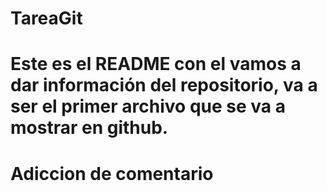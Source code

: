 # TareaGit
# Este es el README con el vamos a dar información del repositorio, va a ser el primer archivo que se va a mostrar en github.
# Adiccion de comentario
